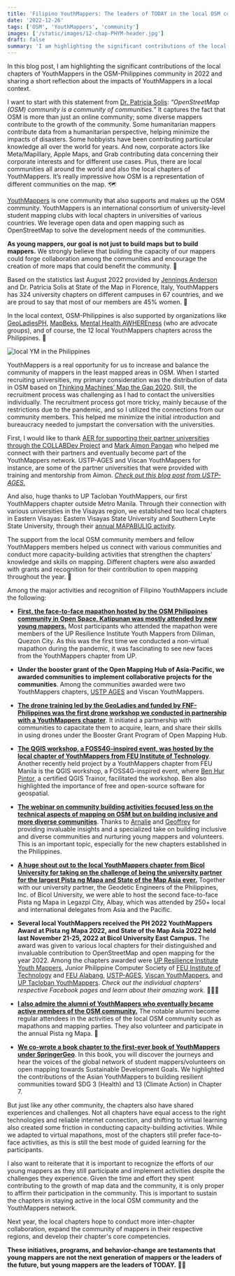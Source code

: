 ```yaml
---
title: 'Filipino YouthMappers: The leaders of TODAY in the local OSM community'
date: '2022-12-26'
tags: ['OSM', 'YouthMappers', 'community']
images: ['/static/images/12-chap-PHYM-header.jpg']
draft: false
summary: 'I am highlighting the significant contributions of the local chapters of YouthMappers in the OSM community in 2022 and a short reflection about the impacts of YouthMappers in a local context.'
---
```


In this blog post, I am highlighting the significant contributions of the local chapters of YouthMappers in the OSM-Philippines community in 2022 and sharing a short reflection about the impacts of YouthMappers in a local context.

I want to start with this statement from [Dr. Patricia Solis](https://twitter.com/Patiflafla): _“OpenStreetMap (OSM) community is a community of communities.”_ It captures the fact that OSM is more than just an online community; some diverse mappers contribute to the growth of the community. Some humanitarian mappers contribute data from a humanitarian perspective, helping minimize the impacts of disasters. Some hobbyists have been contributing particular knowledge all over the world for years. And now, corporate actors like Meta/Mapillary, Apple Maps, and Grab contributing data concerning their corporate interests and for different use cases. Plus, there are local communities all around the world and also the local chapters of YouthMappers. It’s really impressive how OSM is a representation of different communities on the map. 🗺️

[YouthMappers](https://www.youthmappers.org/) is one community that also supports and makes up the OSM community. YouthMappers is an international consortium of university-level student mapping clubs with local chapters in universities of various countries. We leverage open data and open mapping such as OpenStreetMap to solve the development needs of the communities.

**As young mappers, our goal is not just to build maps but to build mappers.**
We strongly believe that building the capacity of our mappers could forge collaboration among the communities and encourage the creation of more maps that could benefit the community. 💪

Based on the statistics last August 2022 provided by [Jennings Anderson](https://twitter.com/JenningsatCU) and Dr. Patricia Solis at State of the Map in Florence, Italy, YouthMappers has 324 university chapters on different campuses in 67 countries, and we are proud to say that most of our members are 45% women. 👏

In the local context, OSM-Philippines is also supported by organizations like [GeoLadiesPH](https://www.facebook.com/geoladiesph), [MapBeks](https://www.facebook.com/mapbeks), [Mental Health AWHEREness](https://www.facebook.com/mentalhealthaWHEREness) (who are advocate groups), and of course, the 12 local YouthMappers chapters across the Philippines. 🥰

![local YM in the Philippines](/static/images/12-chap-PHYM.jpg)

YouthMappers is a real opportunity for us to increase and balance the community of mappers in the least mapped areas in OSM. When I started recruiting universities, my primary consideration was the distribution of data in OSM based on [Thinking Machines’ Map the Gap 2020](https://mapthegap.thinkingmachin.es/). Still, the recruitment process was challenging as I had to contact the universities individually. The recruitment process got more tricky, mainly because of the restrictions due to the pandemic, and so I utilized the connections from our community members. This helped me minimize the initial introduction and bureaucracy needed to jumpstart the conversation with the universities.

First, I would like to thank [AER for supporting their partner universities through the COLLABDev Project](https://collabdev.aer.ph/) and [Mark Aimon Pangan](https://twitter.com/aimonomnom) who helped me connect with their partners and eventually become part of the YouthMappers network. USTP-AGES and Viscan YouthMappers for instance, are some of the partner universities that were provided with training and mentorship from Aimon. [_Check out this blog post from USTP-AGES._](https://www.youthmappers.org/post/aer-collabdev-conducts-field-mapping-workshop-to-ustp-ages-youthmappers)

And also, huge thanks to UP Tacloban YouthMappers, our first YouthMappers chapter outside Metro Manila. Through their connection with various universities in the Visayas region, we established two local chapters in Eastern Visayas: Eastern Visayas State University and Southern Leyte State University, through their [annual MAPABULIG activity](https://www.facebook.com/photo?fbid=174335928598528&set=a.163378409694280).

The support from the local OSM community members and fellow YouthMappers members helped us connect with various communities and conduct more capacity-building activities that strengthen the chapters' knowledge and skills on mapping. Different chapters were also awarded with grants and recognition for their contribution to open mapping throughout the year. 🏅

Among the major activities and recognition of Filipino YouthMappers include the following:

- [**First, the face-to-face mapathon hosted by the OSM Philippines community in Open Space, Katipunan was mostly attended by new young mappers.**](https://feyeandal.me/blog/OSMPH-holds-face-to-face-mapathon) Most participants who attended the mapathon were members of the UP Resilience Institute Youth Mappers from Diliman, Quezon City. As this was the first time we conducted a non-virtual mapathon during the pandemic, it was fascinating to see new faces from the YouthMappers chapter from UP.

- **Under the booster grant of the Open Mapping Hub of Asia-Pacific, we awarded communities to implement collaborative projects for the communities**. Among the communities awarded were two YouthMappers chapters, [USTP AGES](https://www.facebook.com/OSMPH/photos/pcb.10159753927332597/10159753909907597/) and Viscan YouthMappers.

- [**The drone training led by the GeoLadies and funded by FNF-Philippines was the first drone workshop we conducted in partnership with a YouthMappers chapter**](https://fb.watch/hEKjzpGuaV/). It initiated a partnership with communities to capacitate them to acquire, learn, and share their skills in using drones under the Booster Grant Program of Open Mapping Hub.

- [**The QGIS workshop, a FOSS4G-inspired event, was hosted by the local chapter of YouthMappers from FEU Institute of Technology**](https://www.facebook.com/watch/?v=841583777039355&ref=sharing). Another recently held project by a YouthMappers chapter from FEU Manila is the QGIS workshop, a FOSS4G-inspired event, where [Ben Hur Pintor](https://bnhr.xyz/), a certified QGIS Trainor, facilitated the workshop. Ben also highlighted the importance of free and open-source software for geospatial.

- [**The webinar on community building activities focused less on the technical aspects of mapping on OSM but on building inclusive and more diverse communities**](https://www.facebook.com/UPRIYouthMappers/photos/a.160980128116296/1090129621868004/). Thanks to [Arnalie](https://twitter.com/arnalielsewhere) and [Geoffrey](https://twitter.com/kateregga1) for providing invaluable insights and a specialized take on building inclusive and diverse communities and nurturing young mappers and volunteers. This is an important topic, especially for the new chapters established in the Philippines.

- [**A huge shout out to the local YouthMappers chapter from Bicol University for taking on the challenge of being the university partner for the largest Pista ng Mapa and State of the Map Asia ever.**](https://pistangmapa.org/2022/#about) Together with our university partner, the Geodetic Engineers of the Philippines, Inc. of Bicol University, we were able to host the second face-to-face Pista ng Mapa in Legazpi City, Albay, which was attended by 250+ local and international delegates from Asia and the Pacific.

- **Several local YouthMappers received the PH 2022 YouthMappers Award at Pista ng Mapa 2022, and State of the Map Asia 2022 held last November 21-25, 2022 at Bicol University East Campus.** The award was given to various local chapters for their distinguished and invaluable contribution to OpenStreetMap and open mapping for the year 2022. Among the chapters awarded were [UP Resilience Institute Youth Mappers](https://www.facebook.com/UPRIYouthMappers/), Junior Philippine Computer Society of [FEU Institute of Technology](https://www.facebook.com/feutechJPCS) and [FEU Alabang](https://www.facebook.com/JPCSFEUA), [USTP-AGES](https://www.facebook.com/ustpyouthmappers), [Viscan YouthMappers](https://www.facebook.com/viscanyouthmappers), and [UP Tacloban YouthMappers](https://www.facebook.com/UPTacYM). _Check out the individual chapters' respective Facebook pages and learn about their amazing work._ 👏👏👏

- [**I also admire the alumni of YouthMappers who eventually became active members of the OSM community.**](https://wiki.openstreetmap.org/wiki/File:OpenStreetMap@Pilipinas_celebrating_OSM18_in_Intramuros,manila.jpg) The notable alumni become regular attendees in the activities of the local OSM community such as mapathons and mapping parties. They also volunteer and participate in the annual Pista ng Mapa. 🫡

- [**We co-wrote a book chapter to the first-ever book of YouthMappers under SpringerGeo**](https://link.springer.com/book/10.1007/978-3-031-05182-1). In this book, you will discover the journeys and hear the voices of the global network of student mappers/volunteers on open mapping towards Sustainable Development Goals. We highlighted the contributions of the Asian YouthMappers to building resilient communities toward SDG 3 (Health) and 13 (Climate Action) in Chapter 7.

But just like any other community, the chapters also have shared experiences and challenges. Not all chapters have equal access to the right technologies and reliable internet connection, and shifting to virtual learning also created some friction in conducting capacity-building activities. While we adapted to virtual mapathons, most of the chapters still prefer face-to-face activities, as this is still the best mode of guided learning for the participants.

I also want to reiterate that it is important to recognize the efforts of our young mappers as they still participate and implement activities despite the challenges they experience. Given the time and effort they spent contributing to the growth of map data and the community, it is only proper to affirm their participation in the community. This is important to sustain the chapters in staying active in the local OSM community and the YouthMappers network.

Next year, the local chapters hope to conduct more inter-chapter collaboration, expand the community of mappers in their respective regions, and develop their chapter's core competencies.

**These initiatives, programs, and behavior-change are testaments that young mappers are not the next generation of mappers or the leaders of the future, but young mappers are the leaders of TODAY.** 🤩🥳
